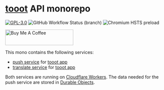 # [tooot](https://github.com/tooot-app/app) API monorepo

[![GPL-3.0](https://img.shields.io/github/license/tooot-app/api)](LICENSE) ![GitHub Workflow Status (branch)](https://img.shields.io/github/workflow/status/tooot-app/api/Deploy%20tooot%20API%20services/release) ![Chromium HSTS preload](https://img.shields.io/hsts/preload/api.tooot.app)

<a href="https://www.buymeacoffee.com/xmflsct" target="_blank"><img src="https://cdn.buymeacoffee.com/buttons/default-yellow.png" alt="Buy Me A Coffee" height="50" width="217"></a>

This mono contains the following services:

- [push service](/packages/push) for [tooot app](https://github.com/tooot-app/app)
- [translate service](/packages/translate) for [tooot app](https://github.com/tooot-app/app)

Both services are running on [Cloudflare Workers](https://workers.cloudflare.com/). The data needed for the push service are stored in [Durable Objects](https://developers.cloudflare.com/workers/runtime-apis/durable-objects).